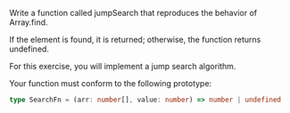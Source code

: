 Write a function called jumpSearch that reproduces the behavior of Array.find.

If the element is found, it is returned; otherwise, the function returns undefined.

For this exercise, you will implement a jump search algorithm.

Your function must conform to the following prototype:

```typescript
type SearchFn = (arr: number[], value: number) => number | undefined
```
